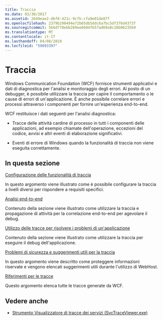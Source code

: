 ```yaml
---
title: Traccia
ms.date: 03/30/2017
ms.assetid: 2649eae2-dbf8-421c-9cfb-cfa9e01de87f
ms.openlocfilehash: 2379b290494e72b65db5ddc6a7bc5df376d4373f
ms.sourcegitcommit: 5b6d778ebb269ee6684fb57ad69a8c28b06235b9
ms.translationtype: MT
ms.contentlocale: it-IT
ms.lasthandoff: 04/08/2019
ms.locfileid: "59093397"
---
```

# <a name="tracing"></a>Traccia
Windows Communication Foundation (WCF) fornisce strumenti applicativi e dati di diagnostica per l'analisi e monitoraggio degli errori. Al posto di un debugger, è possibile utilizzare la traccia per capire il comportamento o le cause di errori di un'applicazione. È anche possibile correlare errori e processi attraverso i componenti per fornire un'esperienza end-to-end.  
  
 WCF restituisce i dati seguenti per l'analisi diagnostica:  
  
-   Tracce delle attività cardine di processo in tutti i componenti delle applicazioni, ad esempio chiamate dell'operazione, eccezioni del codice, avvisi e altri eventi di elaborazione significativi.  
  
-   Eventi di errore di Windows quando la funzionalità di traccia non viene eseguita correttamente.  
  
## <a name="in-this-section"></a>In questa sezione  
 [Configurazione delle funzionalità di traccia](../../../../../docs/framework/wcf/diagnostics/tracing/configuring-tracing.md)  
  
 In questo argomento viene illustrato come è possibile configurare la traccia a livelli diversi per rispondere a requisiti specifici.  
  
 [Analisi end-to-end](../../../../../docs/framework/wcf/diagnostics/tracing/end-to-end-tracing.md)  
  
 Contenuto della sezione viene illustrato come utilizzare la traccia e propagazione di attività per la correlazione end-to-end per agevolare il debug.  
  
 [Utilizzo delle tracce per risolvere i problemi di un'applicazione](../../../../../docs/framework/wcf/diagnostics/tracing/using-tracing-to-troubleshoot-your-application.md)  
  
 Contenuto della sezione viene illustrato come utilizzare la traccia per eseguire il debug dell'applicazione.  
  
 [Problemi di sicurezza e suggerimenti utili per la traccia](../../../../../docs/framework/wcf/diagnostics/tracing/security-concerns-and-useful-tips-for-tracing.md)  
  
 In questo argomento viene descritto come proteggere informazioni riservate e vengono elencati suggerimenti utili durante l'utilizzo di WebHost.  
  
 [Riferimenti per le tracce](../../../../../docs/framework/wcf/diagnostics/tracing/traces-reference.md)  
  
 Questo argomento elenca tutte le tracce generate da WCF.  
  
## <a name="see-also"></a>Vedere anche

- [Strumento Visualizzatore di tracce dei servizi (SvcTraceViewer.exe)](../../../../../docs/framework/wcf/service-trace-viewer-tool-svctraceviewer-exe.md)
